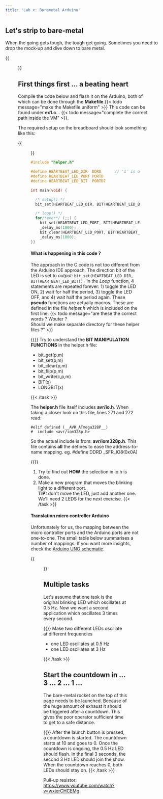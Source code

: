 ```yaml
---
title: 'Lab x: Baremetal Arduino'
---
```


## Let's strip to bare-metal

When the going gets tough, the tough get going. Sometimes you need to drop the mock-up and dive down to bare metal.

{{<figure src="/img/spacex_spaceship.jpeg" title="image source: businessinsider.com">}}


## First things first ... a beating heart

Compile the code below and flash it on the Arduino, both of which can be done through the **Makefile**.{{< todo message="make the Makefile uniform" >}} This code can be found under **ex1.c**... {{< todo message="complete the correct path inside the VM" >}}. 

The required setup on the breadboard should look something like this:

{{<figure src="/img/tinkercad/tinkercad_example1.png">}}

```C
#include "helper.h"

#define HEARTBEAT_LED_DIR  DDRD      // '1' is output
#define HEARTBEAT_LED_PORT PORTD
#define HEARTBEAT_LED_BIT  PORTD7

int main(void) {

  /* setup() */
  bit_set(HEARTBEAT_LED_DIR, BIT(HEARTBEAT_LED_BIT));

  /* loop() */
  for/*ever*/ (;;) {
    bit_set(HEARTBEAT_LED_PORT, BIT(HEARTBEAT_LED_BIT));
    _delay_ms(1000);
    bit_clear(HEARTBEAT_LED_PORT, BIT(HEARTBEAT_LED_BIT));
    _delay_ms(1000);
}}
```

#### What is happening in this code ? 

The approach in the C code is not too different from the Arduino IDE approach. The direction bit of the LED is set to *output*: `bit_set(HEARTBEAT_LED_DIR, BIT(HEARTBEAT_LED_BIT));` In the *Loop* function, 4 statements are repeated forever: 1) toggle the LED ON, 2) wait for half the period, 3) toggle the LED OFF, and 4) wait half the period again. These **pseudo** functions are actually macros. These are defined in the file *helper.h* which is included on the first line. {{< todo message="are these the correct words ? Wouter ?<br/>Should we make separate directory for these helper files ?" >}} 

{{<task>}}
Try to understand the <b>BIT MANIPULATION FUNCTIONS</b> in the helper.h file:
<ul>
  <li>bit_get(p,m)</li>
  <li>bit_set(p,m)</li>
  <li>bit_clear(p,m)</li>
  <li>bit_flip(p,m)</li>
  <li>bit_write(c,p,m)</li>
  <li>BIT(x)</li>
  <li>LONGBIT(x)</li>
</ul>
{{< /task >}}

The **helper.h** file itself includes **avr/io.h**. When taking a closer look on this file, lines 271 and 272 read:
 ```
#elif defined (__AVR_ATmega328P__)
#  include <avr/iom328p.h>
```
So the actual include is from: **avr/iom328p.h**. This file contains **all** the defines to ease the address-to-name mapping.
eg. #define DDRD \_SFR_IO8(0x0A)

{{<task>}}
1. Try to find out <b>HOW</b> the selection in io.h is done.<br/>
2. Make a new program that moves the blinking light to a different port.
<br/><b>TIP:</b> don't move the LED, just add another one. We'll need 2 LEDS for the next exercise.
{{< /task >}}



#### Translation micro controller Arduino
Unfortunately for us, the mapping between the micro controller ports and the Arduino ports are not one-to-one. The small table below summarises a number of mappings. If you want more insights, check the [Arduino UNO schematic](https://content.arduino.cc/assets/UNO-TH_Rev3e_sch.pdf).


{{<figure src="https://roboticsbackend.com/wp-content/uploads/2019/01/arduino_schematics_pins.jpg">}}



## Multiple tasks

Let's assume that one task is the original blinking LED which oscillates at 0.5 Hz. Now we want a second application which oscillates 3 times every second.

{{<task>}}
Make two different LEDs oscillate at different frequencies
<ul>
  <li>one LED oscillates at 0.5 Hz</li>
  <li>one LED oscillates at 3 Hz</li>
</ul>
{{< /task >}}


## Start the countdown in ... 3 ... 2 ... 1 ...

The bare-metal rocket on the top of this page needs to be launched. Because of the huge amount of exhaust it should be triggered after a countdown. This gives the poor operator sufficient time to get to a safe distance.

{{<task>}}
After the launch button is pressed, a countdown is started. The countdown starts at 10 and goes to 0. Once the countdown is ongoing, the 0.5 Hz LED should flash. In the final 3 seconds, the second 3 Hz LED should join the show. When the countdown reaches 0, both LEDs should stay on.
{{< /task >}}


Pull-up resistor: https://www.youtube.com/watch?v=wxjerCHCEMg


